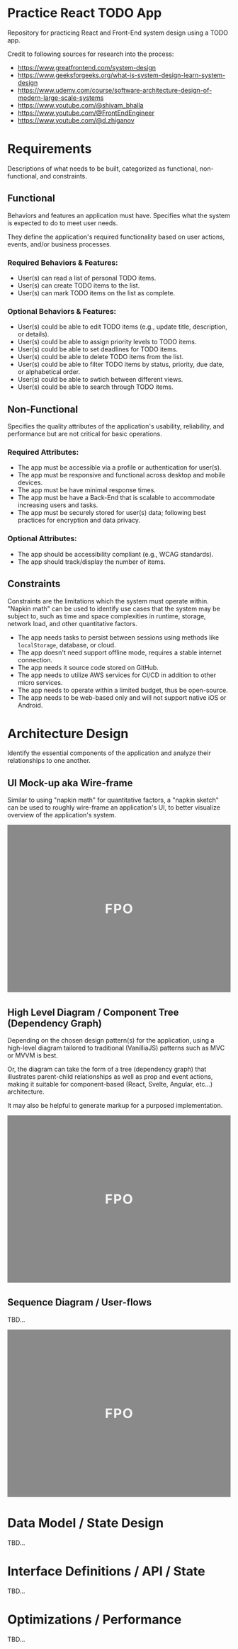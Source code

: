 # Practice React TODO App
Repository for practicing React and Front-End system design using a TODO app. 

Credit to following sources for research into the process:

- https://www.greatfrontend.com/system-design
- https://www.geeksforgeeks.org/what-is-system-design-learn-system-design
- https://www.udemy.com/course/software-architecture-design-of-modern-large-scale-systems
- https://www.youtube.com/@shivam_bhalla
- https://www.youtube.com/@FrontEndEngineer
- https://www.youtube.com/@d.zhiganov

# Requirements
Descriptions of what needs to be built, categorized as functional, non-functional, and constraints.

## Functional
Behaviors and features an application must have. Specifies what the system is expected to do to meet user needs.

They define the application's required functionality based on user actions, events, and/or business processes.

### Required Behaviors &amp; Features:
- User(s) can read a list of personal TODO items.
- User(s) can create TODO items to the list.
- User(s) can mark TODO items on the list as complete.

### Optional Behaviors &amp; Features:
- User(s) could be able to edit TODO items (e.g., update title, description, or details).
- User(s) could be able to assign priority levels to TODO items.
- User(s) could be able to set deadlines for TODO items.
- User(s) could be able to delete TODO items from the list.
- User(s) could be able to filter TODO items by status, priority, due date, or alphabetical order.
- User(s) could be able to swtich between different views.
- User(s) could be able to search through TODO items.

## Non-Functional
Specifies the quality attributes of the application's usability, reliability, and performance but are not critical for basic operations.

### Required Attributes:
- The app must be accessible via a profile or authentication for user(s).
- The app must be responsive and functional across desktop and mobile devices.
- The app must be have minimal response times.
- The app must be have a Back-End that is scalable to accommodate increasing users and tasks.
- The app must be securely stored for user(s) data; following best practices for encryption and data privacy.

### Optional Attributes:
- The app should be accessibility compliant (e.g., WCAG standards).
- The app should track/display the number of items.

## Constraints
Constraints are the limitations which the system must operate within. "Napkin math" can be used to identify use cases that the system may be subject to, such as time and space complexities in runtime, storage, network load, and other quantitative factors.

- The app needs tasks to persist between sessions using methods like `localStorage`, database, or cloud.
- The app doesn't need support offline mode, requires a stable internet connection.
- The app needs it source code stored on GitHub.
- The app needs to utilize AWS services for CI/CD in addition to other micro services.
- The app needs to operate within a limited budget, thus be open-source.
- The app needs to be web-based only and will not support native iOS or Android.

# Architecture Design
Identify the essential components of the application and analyze their relationships to one another.

## UI Mock-up aka Wire-frame
Similar to using "napkin math" for quantitative factors, a "napkin sketch" can be used to roughly wire-frame an application's UI, to better visualize overview of the application's system.

![FPO](./docs/images/fpo.png)

## High Level Diagram / Component Tree (Dependency Graph)
Depending on the chosen design pattern(s) for the application, using a high-level diagram tailored to traditional (VanilliaJS) patterns such as MVC or MVVM is best. 

Or, the diagram can take the form of a tree (dependency graph) that illustrates parent-child relationships as well as prop and event actions, making it suitable for component-based (React, Svelte, Angular, etc...) architecture. 

It may also be helpful to generate markup for a purposed implementation.

![FPO](./docs/images/fpo.png)

## Sequence Diagram / User-flows
TBD...

![FPO](./docs/images/fpo.png)

# Data Model / State Design
TBD...

# Interface Definitions / API / State
TBD...

# Optimizations / Performance
TBD...